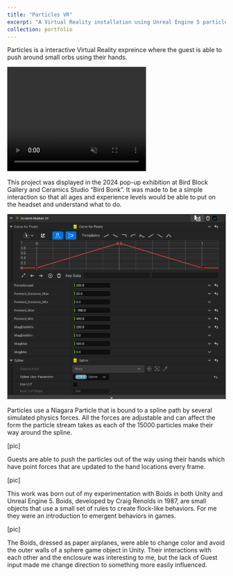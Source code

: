 ```yaml
---
title: "Particles VR"
excerpt: "A Virtual Reality installation using Unreal Engine 5 particles.<br/><img src='../images/par1.png'>"
collection: portfolio
---
```


Particles is a interactive Virtual Reality expreince where the guest is able to push around small orbs using their hands.

<video width="320" height="240" controls loop="" muted = "" autoplay="">
  <source src="../images/Particles_Portfolio.mov">
</video>

This project was displayed in the 2024 pop-up exhibition at Bird Block Gallery and Ceramics Studio “Bird Bonk”. It was made to be a simple interaction so that all ages and experience levels would be able to put on the headset and understand what to do.

<img src='../images/scratchm.png'>

Particles use a Niagara Particle that is bound to a spline path by several simulated physics forces. All the forces are adjustable and can affect the form the particle stream takes as each of the 15000 particles make their way around the spline.

[pic]

Guests are able to push the particles out of the way using their hands which have point forces that are updated to the hand locations every frame.

[pic]

This work was born out of my experimentation with Boids in both Unity and Unreal Engine 5. Boids, developed by Craig Renolds in 1987, are small objects that use a small set of rules to create flock-like behaviors. For me they were an introduction to emergent behaviors in games.

[pic]

The Boids, dressed as paper airplanes, were able to change color and avoid the outer walls of a sphere game object in Unity. Their interactions with each other and the enclosure was interesting to me, but the lack of Guest input made me change direction to something more easily influenced.
